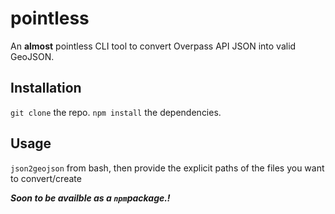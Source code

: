 # pointless
An **almost** pointless CLI tool to convert Overpass API JSON into valid GeoJSON.  

## Installation
```git clone``` the repo.
```npm install``` the dependencies.

## Usage
```json2geojson``` from bash, then provide the explicit paths of the files you want to convert/create


***Soon to be availble as a ```npm```package.!***
